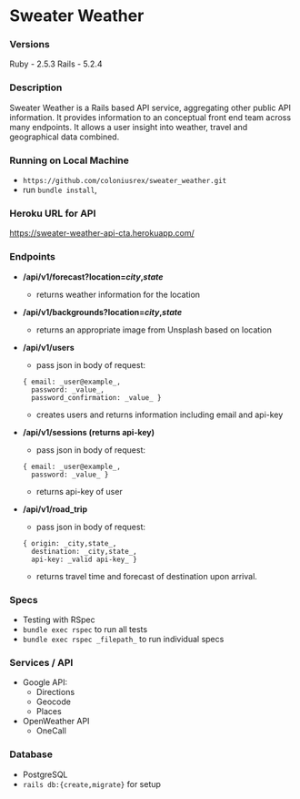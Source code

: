 # Sweater Weather
### Versions
Ruby - 2.5.3
Rails - 5.2.4

### Description
Sweater Weather is a Rails based API service, aggregating other public API information. It provides information to an conceptual front end team across many endpoints. It allows a user insight into weather, travel and geographical data combined.

### Running on Local Machine
- `https://github.com/coloniusrex/sweater_weather.git`
- run `bundle install`,

### Heroku URL for API
https://sweater-weather-api-cta.herokuapp.com/

### Endpoints
- __/api/v1/forecast?location=_city_,_state___
  - returns weather information for the location

- __/api/v1/backgrounds?location=_city_,_state___
  - returns an appropriate image from Unsplash based on location

- __/api/v1/users__
  - pass json in body of request:  
  ```
  { email: _user@example_,
    password: _value_,
    password_confirmation: _value_ }
  ```
  - creates users and returns information including email and api-key
- __/api/v1/sessions (returns api-key)__
  - pass json in body of request:  
  ```
  { email: _user@example_,
    password: _value_ }
  ```
  - returns api-key of user

- __/api/v1/road_trip__
  - pass json in body of request:  
  ```
  { origin: _city,state_,
    destination: _city,state_,
    api-key: _valid api-key_ }
  ```
  - returns travel time and forecast of destination upon arrival.

### Specs
- Testing with RSpec
- `bundle exec rspec` to run all tests
- `bundle exec rspec _filepath_` to run individual specs

### Services / API
- Google API:
  - Directions
  - Geocode
  - Places
- OpenWeather API
  - OneCall

### Database
  - PostgreSQL
  - `rails db:{create,migrate}` for setup
